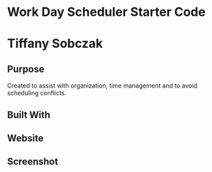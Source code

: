 # Work Day Scheduler Starter Code

# Tiffany Sobczak

## Purpose
Created to assist with organization, time management and to avoid scheduling conflicts. 

## Built With


## Website

## Screenshot